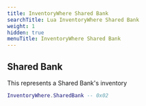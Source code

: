 ```yaml
---
title: InventoryWhere Shared Bank
searchTitle: Lua InventoryWhere Shared Bank
weight: 1
hidden: true
menuTitle: InventoryWhere Shared Bank
---
```

## Shared Bank

This represents a Shared Bank's inventory
```lua
InventoryWhere.SharedBank -- 0x02
```